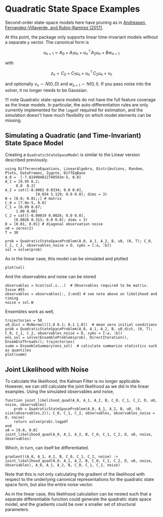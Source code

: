 # Quadratic State Space Examples

Second-order state-space models here have pruning as in [Andreasen, Fernandez-Villaverde, and Rubio-Ramirez (2017)](https://www.sas.upenn.edu/~jesusfv/Pruning.pdf).


At this point, the package only supports linear time-invariant models without a separate `p` vector. The canonical form is

```math
u_{n+1} = A_0 + A_1 u_n + u_n^{\top} A_2 u_n + B w_{n+1}
```

with

```math
z_n = C_0 + C_1 u_n + u_n^{\top} C_2 u_n +  v_n
```

and optionally $v_n \sim N(0, D)$ and $w_{n+1} \sim N(0,I)$. If you pass noise into the solver, it no longer needs to be Gaussian.


!!! note
    Quadratic state-space models do not have the full feature coverage as the linear models. In particular, the auto-differentiation rules are only currently implemented for the `logpdf` required for estimation, and the simulation doesn't have much flexibility on which model elements can be missing.

## Simulating a Quadratic (and Time-Invariant) State Space Model

Creating a `QuadraticStateSpaceModel` is similar to the Linear version described previously.

```@example 2
using DifferenceEquations, LinearAlgebra, Distributions, Random, Plots, DataFrames, Zygote, DiffEqBase
A_0 =  [-7.824904812740593e-5, 0.0]
A_1 = [0.95 6.2;
     0.0  0.2]
A_2 = cat([-0.0002 0.0334; 0.0 0.0],
              [0.034 3.129; 0.0 0.0]; dims = 3)
B = [0.0; 0.01;;] # matrix
C_0 = [7.8e-5, 0.0]
C_1 = [0.09 0.67;
     1.00 0.00]
C_2 = cat([-0.00019 0.0026; 0.0 0.0],
    [0.0026 0.313; 0.0 0.0]; dims = 3)
D = [0.01, 0.01] # diagonal observation noise
u0 = zeros(2)
T = 30

prob = QuadraticStateSpaceProblem(A_0, A_1, A_2, B, u0, (0, T); C_0, C_1, C_2, observables_noise = D, syms = [:a, :b])
sol = solve(prob)
```

As in the linear case, this model can be simulated and plotted

```@example 2
plot(sol)
```

And the observables and noise can be stored
```@example 2
observables = hcat(sol.z...)  # Observables required to be matrix.  Issue #55 
observables = observables[:, 2:end] # see note above on likelihood and timing
noise = sol.W
```

Ensembles work as well,

```@example 2
trajectories = 50
u0_dist = MvNormal([1.0 0.1; 0.1 1.0])  # mean zero initial conditions
prob = QuadraticStateSpaceProblem(A_0, A_1, A_2, B, u0_dist, (0, T); C_0, C_1, C_2, observables_noise = D, syms = [:a, :b])
ens_sol = solve(EnsembleProblem(prob), DirectIteration(), EnsembleThreads(); trajectories)
summ = EnsembleSummary(ens_sol)  # calculate summarize statistics such as quantiles
plot(summ)
```

## Joint Likelihood with Noise
To calculate the likelihood, the Kalman Filter is no longer applicable. However, we can still calculate the joint likelihood as we did in the linear examples. Using the simulated observables and noise,

```@example 2
function joint_likelihood_quad(A_0, A_1, A_2, B, C_0, C_1, C_2, D, u0, noise, observables)
    prob = QuadraticStateSpaceProblem(A_0, A_1, A_2, B, u0, (0, size(observables,2)); C_0, C_1, C_2, observables, observables_noise = D, noise)
    return solve(prob).logpdf
end
u0 = [0.0, 0.0]
joint_likelihood_quad(A_0, A_1, A_2, B, C_0, C_1, C_2, D, u0, noise, observables)
```
Which, in turn, can itself be differentiated.

```@example 2
gradient((A_0, A_1, A_2, B, C_0, C_1, C_2, noise) -> joint_likelihood_quad(A_0, A_1, A_2, B, C_0, C_1, C_2, D, u0, noise, observables), A_0, A_1, A_2, B, C_0, C_1, C_2, noise)
```
Note that this is not only calculating the gradient of the likelihood with respect to the underlying canonical representations for the quadratic state space form, but also the entire noise vector.

As in the linear case, this likelihood calculation can be nested such that a separate differentiable function could generate the quadratic state space model, and the gradients could be over a smaller set of structural parameters.